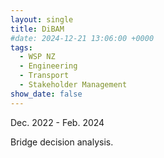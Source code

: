 ```yaml
---
layout: single
title: DiBAM
#date: 2024-12-21 13:06:00 +0000
tags:
  - WSP NZ
  - Engineering
  - Transport
  - Stakeholder Management
show_date: false
---
```

Dec. 2022 - Feb. 2024

Bridge decision analysis.